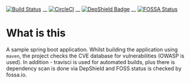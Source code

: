 [![Build Status](https://travis-ci.com/parj/SampleSpringBootApp.svg?branch=master)](https://travis-ci.com/parj/SampleSpringBootApp) __ [![CircleCI](https://circleci.com/gh/parj/SampleSpringBootApp.svg?style=svg)](https://circleci.com/gh/parj/SampleSpringBootApp) __ [![DepShield Badge](https://depshield.sonatype.org/badges/parj/SampleSpringBootApp/depshield.svg)](https://depshield.github.io) __ [![FOSSA Status](https://app.fossa.com/api/projects/git%2Bgithub.com%2Fparj%2FSampleSpringBootApp.svg?type=shield)](https://app.fossa.com/projects/git%2Bgithub.com%2Fparj%2FSampleSpringBootApp?ref=badge_shield)


# What is this

A sample spring boot application. Whilst building the application using `maven`, the project checks the CVE database for vulnerabilities (OWASP is used). In addition - travisci is used for automated builds, plus there is dependency scan is done via DepShield and FOSS status is checked by fossa.io.